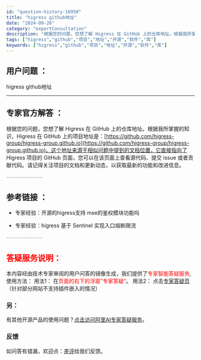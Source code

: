 ```yaml
---
id: "question-history-16950"
title: "higress github地址"
date: "2024-09-26"
category: "expertConsultation"
description: "根据您的问题，您想了解 Higress 在 GitHub 上的仓库地址。根据我所掌握的知识，Higress 在 GitHub 上的项目地址是：[https://github.com/higress-group/higress-group.github.io](https://github.com/h"
tags: ["higress","github","项目","地址","开源","软件","库"]
keywords: ["higress","github","项目","地址","开源","软件","库"]
---
```


## 用户问题 ： 
 higress github地址  

---------------
## 专家官方解答 ：

根据您的问题，您想了解 Higress 在 GitHub 上的仓库地址。根据我所掌握的知识，Higress 在 GitHub 上的项目地址是：[https://github.com/higress-group/higress-group.github.io](https://github.com/higress-group/higress-group.github.io)。这个地址来源于相似问题中提到的文档位置，它直接指向了 Higress 项目的 GitHub 页面，您可以在该页面上查看源代码、提交 issue 或者贡献代码。请记得关注项目的文档和更新动态，以获取最新的功能和改进信息。


<font color="#949494">---------------</font> 


## 参考链接 ：

* 专家经验：开源的higress支持 mse的鉴权模块功能吗 
 
 * 专家经验：higress 基于 Sentinel 实现入口熔断限流 


 <font color="#949494">---------------</font> 
 


## <font color="#FF0000">答疑服务说明：</font> 

本内容经由技术专家审阅的用户问答的镜像生成，我们提供了<font color="#FF0000">专家智能答疑服务</font>,使用方法：
用法1： 在<font color="#FF0000">页面的右下的浮窗”专家答疑“</font>。
用法2： 点击[专家答疑页](https://answer.opensource.alibaba.com/docs/intro)（针对部分网站不支持插件嵌入的情况）
### 另：


有其他开源产品的使用问题？[点击访问阿里AI专家答疑服务](https://answer.opensource.alibaba.com/docs/intro)。
### 反馈
如问答有错漏，欢迎点：[差评](https://ai.nacos.io/user/feedbackByEnhancerGradePOJOID?enhancerGradePOJOId=16961)给我们反馈。
